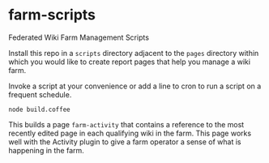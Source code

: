 farm-scripts
============

Federated Wiki Farm Management Scripts

Install this repo in a `scripts` directory adjacent to the `pages` directory within which you
would like to create report pages that help you manage a wiki farm.

Invoke a script at your convenience or add a line to cron to run a script on a frequent schedule.

    node build.coffee

This builds a page `farm-activity` that contains a reference to the most recently edited 
page in each qualifying wiki in the farm. This page works well with the Activity plugin
to give a farm operator a sense of what is happening in the farm.
